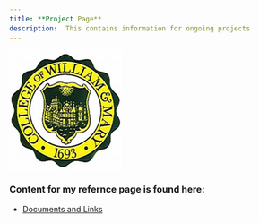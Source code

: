 ```yaml
---
title: **Project Page**
description:  This contains information for ongoing projects
---
```


![William & Mary MSBA](/Pics/WM.jpg)

### Content for my refernce page is found here: ### 

 -  [Documents and Links ](/Project_Reference/index.md)
